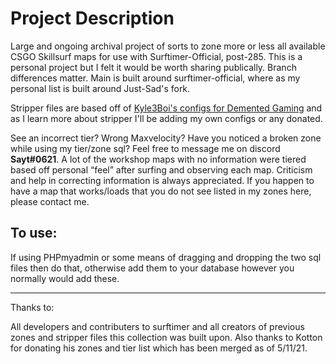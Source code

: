 # Project Description
Large and ongoing archival project of sorts to zone more or less all available CSGO Skillsurf maps for use with Surftimer-Official, post-285. This is a personal project but I felt it would be worth sharing publically. Branch differences matter. Main is built around surftimer-official, where as my personal list is built around Just-Sad's fork.

Stripper files are based off of [Kyle3Boi's configs for Demented Gaming](https://github.com/Kyli3Boi/Surftimer-Official-Stripper-Config) and as I learn more about stripper I'll be adding my own configs or any donated. 

See an incorrect tier? Wrong Maxvelocity? Have you noticed a broken zone while using my tier/zone sql? Feel free to message me on discord **Sayt#0621**. A lot of the workshop maps with no information were tiered based off personal “feel” after surfing and observing each map. Criticism and help in correcting information is always appreciated. If you happen to have a map that works/loads that you do not see listed in my zones here, please contact me.


## To use:
If using PHPmyadmin or some means of dragging and dropping the two sql files then do that, otherwise add them to your database however you normally would add these.


------------------------------------------------------------------------
Thanks to:

All developers and contributers to surftimer and all creators of previous zones and stripper files this collection was built upon. Also thanks to Kotton for donating his zones and tier list which has been merged as of 5/11/21. 
